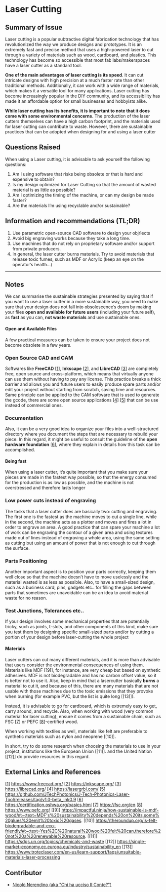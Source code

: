 <!-- Copy this template to add a new topic. Replace text in {brackets} with your content. -->
<!-- Template created for ECO_NIME wiki entries by Johnny Sullivan -->

# Laser Cutting 

<!-- replace 'Template' with short title; this will be page title when published -->

## Summary of Issue

Laser cutting is a popular subtractive digital fabrication technology that has revolutionized the way we produce designs and prototypes. It is an extremely fast and precise method that uses a high-powered laser to cut through a variety of materials such as wood, cardboard, and plastics. This technology has become so accessible that most fab labs/makerspaces have a laser cutter as a standard tool.

**One of the main advantages of laser cutting is its speed**. It can cut intricate designs with high precision at a much faster rate than other traditional methods. Additionally, it can work with a wide range of materials, which makes it a versatile tool for many applications. Laser cutting has become increasingly popular in the DIY community, and its accessibility has made it an affordable option for small businesses and hobbyists alike.

**While laser cutting has its benefits, it is important to note that it does come with some environmental concerns**. The production of the laser cutters themselves can have a high carbon footprint, and the materials used for laser cutting can contribute to waste. However, there are sustainable practices that can be adopted when designing for and using a laser cutter


## Questions Raised

When using a Laser cutting, it is advisable to ask yourself the following questions:

1. Am I using software that risks being obsolete or that is hard and expensive to obtain?
2. Is my design optimized for Laser Cutting so that the amount of wasted material is as little as possible?
3. Am I optimizing the timing of the machine, or can my design be made faster?
4. Are the materials I’m using recyclable and/or sustainable?


## Information and recommendations (TL;DR)

1. Use parametric open-source CAD software to design your objrìects
2. Avoid big engraving works because they take a long time.   
3. Use machines that do not rely on proprietary software and/or support from private producers.
4. In general, the laser cutter burns materials. Try to avoid materials that release toxic fumes, such as MDF or Acrylic (keep an eye on the operator’s health…)


----

## Notes

We can summarise the sustainable strategies presented by saying that if you want to use a laser cutter in a more sustainable way, you need to make sure that your design does not fall into obsolescence’s doom by making your files **open and available for future users** (including your future self), as **fast** as you can, **not waste materials** and use sustainable ones.

#### Open and Available Files

	
A few practical measures can be taken to ensure your project does not become obsolete in a few years.

### Open Source CAD and CAM

Softwares like **FreeCAD** [[1]], **Inkscape** [[2]], and **LibreCAD** [[3]] are completely free, open source and cross-platform, which means that virtually anyone can use them without having to pay any license. This practice breaks a thick barrier and allows you and future users to easily produce spare parts and/or edit your project without starting from scratch, saving time and resources. 
Same principle can be applied to the CAM software that is used to generate the gcode, there are some open source applications [[4]] [[5]] that can be use instead of commercial ones.

### Documentation

Also, it can be a very good idea to organize your files into a well-structured directory where you document the steps that are necessary to rebuild your piece. In this regard, it might be useful to consult the guideline of the **open hardware foundation** [[6]], where they explain in details how this task can be accomplished.

#### Being fast 

When using a laser cutter, it’s quite important that you make sure your pieces are made in the fastest way possible, so that the energy consumed for the production is as low as possible, and the machine is not overstressed and therefore lasts longer

### Low power cuts instead of engraving

The tasks that a laser cutter does are basically two: cutting and engraving. The first one is the fastest as the machine moves to cut a single line, while in the second, the machine acts as a plotter and moves and fires a lot in order to engrave an area.
A good practice that can spare your machine a lot of work can be engraving the contour of a given area and using textures made out of lines instead of engraving a whole area, using the same setting as cutting but using an amount of power that is not enough to cut through the surface. 

### Parts Positioning

Another important aspect is to position your parts correctly, keeping them well close so that the machine doesn’t have to move uselessly and the material wasted is as less as possible. Also, to have a small-sized design, such as a business card, pins, gadgets etc.. for filling the gaps between parts that sometimes are unavoidable can be an idea to avoid material waste for no reason.  

### Test Junctions, Tolerances etc..

If your design involves some mechanical properties that are potentially tricky, such as joints, t-slots, and other components of this kind, make sure you test them by designing specific small-sized parts and/or by cutting a portion of your design before laser-cutting the whole project 

#### Materials

Laser cutters can cut many different materials, and it is more than advisable that users consider the environmental consequences of using them. Materials like MDF [[9]], for instance, are very cheap but based on synthetic adhesives. MDF is not biodegradable and has no carbon offset value, so it is better not to use it.
Also, keep in mind that a lasercutter basically **burns** a material to cut it, and because of this, there are many materials that are not usable with those machines due to the toxic emissions that they provoke when burning (for example PVC, but the list is quite long [[13]]).

Instead, it is advisable to go for cardboard, which is extremely easy to get, carry around, and recycle. Also, when working with wood (very common material for laser cutting), ensure it comes from a sustainable chain, such as FSC [[7]] or PEFC [[8]]-certified wood. 

When working with textiles as well, materials like felt are preferable to synthetic materials such as nylon and neoprene [[10]].

In short, try to do some research when choosing the materials to use in your project, institutions like the European Union [[11]]. and the United Nation [[12]] do provide resources in this regard.


## External Links and References

[[1]] https://www.freecad.org/
[[2]] https://inkscape.org/ 
[[3]] https://librecad.org/ 
[[4]] https://lasergrbl.com/
[[5]] https://github.com/JTechPhotonics/J-Tech-Photonics-Laser-Tool/releases/tag/v1.0-beta_ink0.9
[[6]] https://certification.oshwa.org/basics.html 
[[7]] https://fsc.org/en
[[8]] https://www.pefc.org/ 
[[9]] https://impactful.ninja/how-sustainable-is-mdf-wood/#:~:text=MDF's%20sustainability%20depends%20on%20its,some%20glues%20emit%20toxic%20gases.
[[10]] https://theroundup.org/is-felt-biodegradable-and-eco-friendly/#:~:text=Yes%2C%20natural%20wool%20felt%20can,therefore%20not%20a%20renewable%20resource.
[[11]] https://sdgs.un.org/topics/chemicals-and-waste
[[12]] https://single-market-economy.ec.europa.eu/industry/sustainability_en
[[13]] https://www.troteclaser.com/en-us/learn-support/faqs/unsuitable-materials-laser-processing


[.3]: https://all3dp.com/1/3d-printing-support-structures/ "All3DP Support Structures"
[.4]: https://all3dp.com/2/filament-spool-8-ways-to-safely-store-your-filament/ "All3DP Filament Storage"
[.5]: https://www.thingiverse.com/thing:190118 "Filament Dust Filter"
[.6]: https://www.filamentive.com/ "Filamentive"
[.7]: https://hackaday.com/2019/12/08/from-fail-to-wail-guitar-picks-made-from-3d-printed-waste/ "Waste Plectrums"
[.8]: https://all3dp.com/weekend-project-laser-cutting-3d-printed-trash/ "Plastic Smoothie"
[.9]: https://www.filabot.com/ "Filabot"
[.10]: https://www.instructables.com/Build-your-own-3d-printing-filament-factory-Filame/ "Filame"
[.11]: https://reprap.org/wiki/RepRapable_Recyclebot:_Open_source_3-D_printable_extruder_for_converting_plastic_to_3-D_printing_filament

[1]: https://www.filamentive.com/how-sustainable-is-pla/  
[2]: https://www.scientificamerican.com/article/environmental-impact-of-corn-based-plastics/  
[3]: https://all3dp.com/2/3d-printer-recycled-plastic-tips-for-your-waste-plastic/  
[4]: https://www.theguardian.com/environment/2008/apr/26/waste.pollution  
[5]: https://www.sciencedirect.com/science/article/pii/S0301479718310016  
[6]: https://dl.acm.org/doi/10.1145/3322276.3322320  
[7]: https://all3dp.com/2/is-pla-recyclable/  
[8]: https://www.filamentive.com/the-3d-printing-waste-problem/

## Contributor

* [Nicolò Nerendino (aka "Chi ha ucciso Il Conte?")](https://chihauccisoilconte.eu/)


